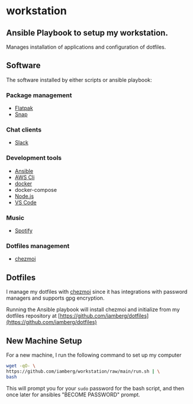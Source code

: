 # workstation

## Ansible Playbook to setup my workstation.

Manages installation of applications and configuration of dotfiles.

## Software
The software installed by either scripts or ansible playbook:

### Package management
* [Flatpak](https://flatpak.org)
* [Snap](https://snapcraft.io)

### Chat clients
* [Slack](https://slack.com)

### Development tools
* [Ansible](https://www.ansible.com)
* [AWS Cli](https://aws.amazon.com/cli/)
* [docker](https://www.docker.com)
* docker-compose
* [Node.js](https://nodejs.org)
* [VS Code](https://code.visualstudio.com)

### Music
* [Spotify](https://www.spotify.com)

### Dotfiles management
* [chezmoi](https://github.com/twpayne/chezmoi)
## Dotfiles
I manage my dotfiles with [chezmoi](https://github.com/twpayne/chezmoi) since it has integrations with password managers and supports gpg encryption.

Running the Ansible playbook will install chezmoi and initialize from my dotfiles repository at [https://github.com/iamberg/dotfiles](https://github.com/iamberg/dotfiles)

## New Machine Setup
For a new machine, I run the following command to set up my computer

```bash
wget -qO- \ 
https://github.com/iamberg/workstation/raw/main/run.sh | \
bash
```

This will prompt you for your `sudo` password for the bash script, and then once later for ansibles "BECOME PASSWORD" prompt.